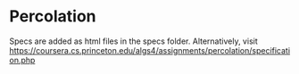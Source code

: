 # Percolation

Specs are added as html files in the specs folder. 
Alternatively, visit https://coursera.cs.princeton.edu/algs4/assignments/percolation/specification.php
